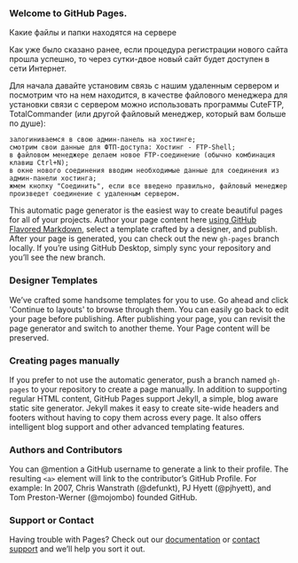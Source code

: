 ### Welcome to GitHub Pages.
Какие файлы и папки находятся на сервере

Как уже было сказано ранее, если процедура регистрации нового сайта прошла успешно, то через сутки-двое новый сайт будет доступен в сети Интернет.

Для начала давайте установим связь с нашим удаленным сервером и посмотрим что на нем находится, в качестве файлового менеджера для установки связи с сервером можно использовать программы CuteFTP, TotalCommander (или другой файловый менеджер, который вам больше по душе):

    залогиниваемся в свою админ-панель на хостинге;
    смотрим свои данные для ФТП-доступа: Хостинг - FTP-Shell;
    в файловом менеджере делаем новое FTP-соединение (обычно комбинация клавиш Ctrl+N);
    в окне нового соединения вводим необходимые данные для соединения из админ-панели хостинга;
    жмем кнопку "Соединить", если все введено правильно, файловый менеджер произведет соединение с удаленным сервером. 

This automatic page generator is the easiest way to create beautiful pages for all of your projects. Author your page content here [using GitHub Flavored Markdown](https://guides.github.com/features/mastering-markdown/), select a template crafted by a designer, and publish. After your page is generated, you can check out the new `gh-pages` branch locally. If you’re using GitHub Desktop, simply sync your repository and you’ll see the new branch.

### Designer Templates
We’ve crafted some handsome templates for you to use. Go ahead and click 'Continue to layouts' to browse through them. You can easily go back to edit your page before publishing. After publishing your page, you can revisit the page generator and switch to another theme. Your Page content will be preserved.

### Creating pages manually
If you prefer to not use the automatic generator, push a branch named `gh-pages` to your repository to create a page manually. In addition to supporting regular HTML content, GitHub Pages support Jekyll, a simple, blog aware static site generator. Jekyll makes it easy to create site-wide headers and footers without having to copy them across every page. It also offers intelligent blog support and other advanced templating features.

### Authors and Contributors
You can @mention a GitHub username to generate a link to their profile. The resulting `<a>` element will link to the contributor’s GitHub Profile. For example: In 2007, Chris Wanstrath (@defunkt), PJ Hyett (@pjhyett), and Tom Preston-Werner (@mojombo) founded GitHub.

### Support or Contact
Having trouble with Pages? Check out our [documentation](https://help.github.com/pages) or [contact support](https://github.com/contact) and we’ll help you sort it out.
